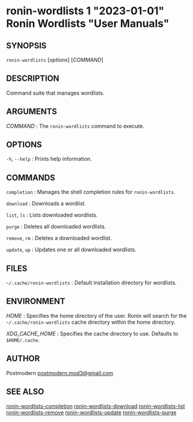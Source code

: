 # ronin-wordlists 1 "2023-01-01" Ronin Wordlists "User Manuals"

## SYNOPSIS

`ronin-wordlists` [*options*] [*COMMAND*]

## DESCRIPTION

Command suite that manages wordlists.

## ARGUMENTS

*COMMAND*
: The `ronin-wordlists` command to execute.

## OPTIONS

`-h`, `--help`
: Prints help information.

## COMMANDS

`completion`
: Manages the shell completion rules for `ronin-wordlists`.

`download`
: Downloads a wordlist.

`list`, `ls`
: Lists downloaded wordlists.

`purge`
: Deletes all downloaded wordlists.

`remove`, `rm`
: Deletes a downloaded wordlist.

`update`, `up`
: Updates one or all downloaded wordlists.

## FILES

`~/.cache/ronin-wordlists`
: Default installation directory for wordlists.

## ENVIRONMENT

*HOME*
: Specifies the home directory of the user. Ronin will search for the
  `~/.cache/ronin-wordlists` cache directory within the home directory.

*XDG_CACHE_HOME*
: Specifies the cache directory to use. Defaults to `$HOME/.cache`.

## AUTHOR

Postmodern <postmodern.mod3@gmail.com>

## SEE ALSO

[ronin-wordlists-completion](ronin-wordlists-completion.1.md) [ronin-wordlists-download](ronin-wordlists-download.1.md) [ronin-wordlists-list](ronin-wordlists-list.1.md) [ronin-wordlists-remove](ronin-wordlists-remove.1.md) [ronin-wordlists-update](ronin-wordlists-update.1.md) [ronin-wordlists-purge](ronin-wordlists-purge.1.md)
